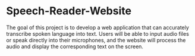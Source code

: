 # Speech-Reader-Website
The goal of this project is to develop a web application that can accurately transcribe spoken language into text. Users will be able to input audio files or speak directly into their microphones, and the website will process the audio and display the corresponding text on the screen.
